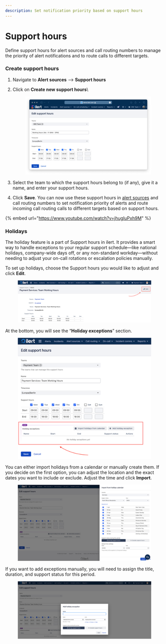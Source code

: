 ```yaml
---
description: Set notification priority based on support hours
---
```


# Support hours

Define support hours for alert sources and call routing numbers to manage the priority of alert notifications and to route calls to different targets.

### Create support hours

1. Navigate to **Alert sources** --> **Support hours**
2.  Click on **Create new support hours**\


    <figure><img src="../.gitbook/assets/image (88).png" alt=""><figcaption></figcaption></figure>


3. Select the team to which the support hours belong to (if any), give it a name, and enter your support hours.
4. Click **Save**. You can now use these support hours in [alert sources](alert-sources.md#notification-priority-and-support-hours) and call routing numbers to set notification priority of alerts and route incoming call routing calls to different targets based on support hours.

{% embed url="https://www.youtube.com/watch?v=jhugIuPxh9M" %}

### Holidays

The holiday feature is a part of Support hours in ilert. It provides a smart way to handle exceptions to your regular support schedule—like national holidays, company-wide days off, or any non-standard workday—without needing to adjust your on-call rotations or escalation policies manually.

To set up holidays, choose the Support hours you would like to adjust and click **Edit**.

<figure><img src="../.gitbook/assets/Holidays 01.png" alt="Adjust holidays for on-call rotation in ilert"><figcaption></figcaption></figure>

At the bottom, you will see the “**Holiday exceptions**” section.&#x20;

<figure><img src="../.gitbook/assets/holidays 02.png" alt=""><figcaption></figcaption></figure>

You can either import holidays from a calendar or manually create them. If you decide on the first option, you can adjust the location and the exact dates you want to include or exclude. Adjust the time and click **Import**.

<figure><img src="../.gitbook/assets/Holidays 03.png" alt="Transfer holiday calendar into ilert to adjust on-call schedule"><figcaption></figcaption></figure>

If you want to add exceptions manually, you will need to assign the title, duration, and support status for this period.&#x20;

<figure><img src="../.gitbook/assets/Holidays 04.png" alt="Create your own holiday calendar in ilert for better on-call scheduling"><figcaption></figcaption></figure>

